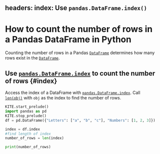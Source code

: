 headers:
    index: Use `pandas.DataFrame.index()`
---
# How to count the number of rows in a Pandas DataFrame in Python
Counting the number of rows in a Pandas [`DataFrame`](kite-sym:pandas.DataFrame) determines how many rows exist in the [`DataFrame`](kite-sym:pandas.DataFrame).

## Use [`pandas.DataFrame.index`](kite-sym:pandas.DataFrame.index) to count the number of rows {#index}
Access the index of a DataFrame with [`pandas.DataFrame.index`](kite-sym:pandas.DataFrame.index). Call [`len(obj)`](kite-sym:builtins.len) with `obj` as the index to find the number of rows.

```python
KITE.start_prelude()
import pandas as pd
KITE.stop_prelude()
df = pd.DataFrame({"Letters": ["a", "b", "c"], "Numbers": [1, 2, 3]})

index = df.index
#find length of index
number_of_rows = len(index)

print(number_of_rows)

```
